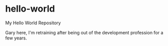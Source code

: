 # hello-world
My Hello World Repository

Gary here, I'm retraining after being out of the development profession for a few years.
